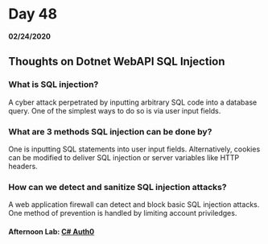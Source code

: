 # Day 48
__02/24/2020__

## Thoughts on Dotnet WebAPI SQL Injection

### What is SQL injection?
A cyber attack perpetrated by inputting arbitrary SQL code into a database query. One of the simplest ways to do so is via user input fields.

### What are 3 methods SQL injection can be done by?
One is inputting SQL statements into user input fields. Alternatively, cookies can be modified to deliver SQL injection or server variables like HTTP headers.

### How can we detect and sanitize SQL injection attacks?
A web application firewall can detect and block basic SQL injection attacks. One method of prevention is handled by limiting account priviledges.

#### Afternoon Lab: [C# Auth0](https://github.com/trevor-r-allen/csharp-auth0-taskmaster)